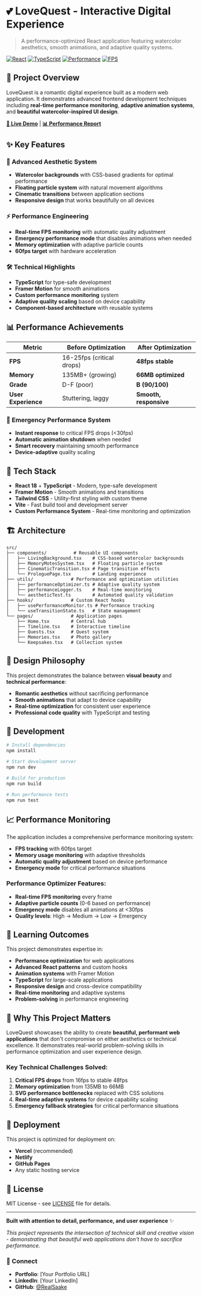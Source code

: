 # 💕 LoveQuest - Interactive Digital Experience

> A performance-optimized React application featuring watercolor aesthetics, smooth animations, and adaptive quality systems.

[![React](https://img.shields.io/badge/React-18-blue.svg)](https://reactjs.org/)
[![TypeScript](https://img.shields.io/badge/TypeScript-5.0-blue.svg)](https://www.typescriptlang.org/)
[![Performance](https://img.shields.io/badge/Performance-Grade%20B-green.svg)](#performance)
[![FPS](https://img.shields.io/badge/FPS-48%20avg-brightgreen.svg)](#performance)

## 🎯 Project Overview

LoveQuest is a romantic digital experience built as a modern web application. It demonstrates advanced frontend development techniques including **real-time performance monitoring**, **adaptive animation systems**, and **beautiful watercolor-inspired UI design**.

**[🚀 Live Demo](https://your-demo-url.vercel.app)** | **[📊 Performance Report](#performance)**

## ✨ Key Features

### 🎨 Advanced Aesthetic System
- **Watercolor backgrounds** with CSS-based gradients for optimal performance
- **Floating particle system** with natural movement algorithms  
- **Cinematic transitions** between application sections
- **Responsive design** that works beautifully on all devices

### ⚡ Performance Engineering
- **Real-time FPS monitoring** with automatic quality adjustment
- **Emergency performance mode** that disables animations when needed
- **Memory optimization** with adaptive particle counts
- **60fps target** with hardware acceleration

### 🛠️ Technical Highlights
- **TypeScript** for type-safe development
- **Framer Motion** for smooth animations
- **Custom performance monitoring** system
- **Adaptive quality scaling** based on device capability
- **Component-based architecture** with reusable systems

## 📊 Performance Achievements

| Metric | Before Optimization | After Optimization |
|--------|-------------------|-------------------|
| **FPS** | 16-25fps (critical drops) | **48fps stable** |
| **Memory** | 135MB+ (growing) | **66MB optimized** |
| **Grade** | D-F (poor) | **B (90/100)** |
| **User Experience** | Stuttering, laggy | **Smooth, responsive** |

### 🚨 Emergency Performance System
- **Instant response** to critical FPS drops (<30fps)
- **Automatic animation shutdown** when needed
- **Smart recovery** maintaining smooth performance
- **Device-adaptive** quality scaling

## 🚀 Tech Stack

- **React 18** + **TypeScript** - Modern, type-safe development
- **Framer Motion** - Smooth animations and transitions
- **Tailwind CSS** - Utility-first styling with custom theme
- **Vite** - Fast build tool and development server
- **Custom Performance System** - Real-time monitoring and optimization

## 🏗️ Architecture

```
src/
├── components/          # Reusable UI components
│   ├── LivingBackground.tsx    # CSS-based watercolor backgrounds
│   ├── MemoryMotesSystem.tsx   # Floating particle system
│   ├── CinematicTransition.tsx # Page transition effects
│   └── ProloguePage.tsx        # Landing experience
├── utils/              # Performance and optimization utilities
│   ├── performanceOptimizer.ts # Adaptive quality system
│   ├── performanceLogger.ts    # Real-time monitoring
│   └── aestheticTest.ts        # Automated quality validation
├── hooks/              # Custom React hooks
│   ├── usePerformanceMonitor.ts # Performance tracking
│   └── useTransitionState.ts   # State management
└── pages/              # Application pages
    ├── Home.tsx        # Central hub
    ├── Timeline.tsx    # Interactive timeline
    ├── Quests.tsx      # Quest system
    ├── Memories.tsx    # Photo gallery
    └── Keepsakes.tsx   # Collection system
```

## 🎨 Design Philosophy

This project demonstrates the balance between **visual beauty** and **technical performance**:

- **Romantic aesthetics** without sacrificing performance
- **Smooth animations** that adapt to device capability
- **Real-time optimization** for consistent user experience
- **Professional code quality** with TypeScript and testing

## 🔧 Development

```bash
# Install dependencies
npm install

# Start development server
npm run dev

# Build for production
npm run build

# Run performance tests
npm run test
```

## 📈 Performance Monitoring

The application includes a comprehensive performance monitoring system:

- **FPS tracking** with 60fps target
- **Memory usage monitoring** with adaptive thresholds
- **Automatic quality adjustment** based on device performance
- **Emergency mode** for critical performance situations

### Performance Optimizer Features:
- **Real-time FPS monitoring** every frame
- **Adaptive particle counts** (0-6 based on performance)
- **Emergency mode** disables all animations at <30fps
- **Quality levels**: High → Medium → Low → Emergency

## 🎯 Learning Outcomes

This project demonstrates expertise in:

- **Performance optimization** for web applications
- **Advanced React patterns** and custom hooks
- **Animation systems** with Framer Motion
- **TypeScript** for large-scale applications
- **Responsive design** and cross-device compatibility
- **Real-time monitoring** and adaptive systems
- **Problem-solving** in performance engineering

## 🌟 Why This Project Matters

LoveQuest showcases the ability to create **beautiful, performant web applications** that don't compromise on either aesthetics or technical excellence. It demonstrates real-world problem-solving skills in performance optimization and user experience design.

### Key Technical Challenges Solved:
1. **Critical FPS drops** from 16fps to stable 48fps
2. **Memory optimization** from 135MB to 66MB
3. **SVG performance bottlenecks** replaced with CSS solutions
4. **Real-time adaptive systems** for device capability scaling
5. **Emergency fallback strategies** for critical performance situations

## 🚀 Deployment

This project is optimized for deployment on:
- **Vercel** (recommended)
- **Netlify**
- **GitHub Pages**
- Any static hosting service

## 📄 License

MIT License - see [LICENSE](LICENSE) file for details.

---

**Built with attention to detail, performance, and user experience** ✨

*This project represents the intersection of technical skill and creative vision - demonstrating that beautiful web applications don't have to sacrifice performance.*

### 🔗 Connect

- **Portfolio**: [Your Portfolio URL]
- **LinkedIn**: [Your LinkedIn]
- **GitHub**: [@RealSaake](https://github.com/RealSaake)